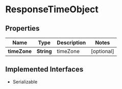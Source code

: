 

# ResponseTimeObject


## Properties

Name | Type | Description | Notes
------------ | ------------- | ------------- | -------------
**timeZone** | **String** | timeZone |  [optional]


## Implemented Interfaces

* Serializable


